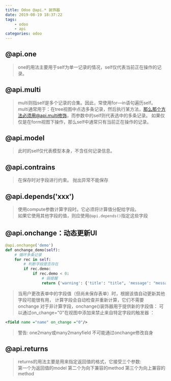 ```yaml
---
title: Odoo @api.* 装饰器
date: 2019-08-19 18:37:22
tags:
    - odoo
    - api
categories: odoo
---
```


## @api.one

> one的用法主要用于self为单一记录的情况，self仅代表当前正在操作的记录。

## @api.multi

> multi则指self是多个记录的合集。因此，常使用for—in语句遍历self。
> multi通常用于：在tree视图中点选多条记录，然后执行某方法，那么那个方法必须用@api.multi修饰，而参数中的self则代表选中的多条记录。
> 如果仅仅是在form视图下操作，那么self中通常只有当前正在操作的记录。

## @api.model

> 此时的self仅代表模型本身，不含任何记录信息。

## @api.contrains

> 在保存时对字段进行约束。
> 抛出异常不能保存

## @api.depends('xxx')

> 使用compute参数计算字段时。它必须将计算值分配给字段。  
> 如果它使用其他字段的值，则应使用`@api.depends()`指定这些字段

## @api.onchange：动态更新UI

```python
@api.onchange('demo')
def onchange_demo(self):
    # 循环多条记录
    for rec in self:
        # 判断字段是否存在
        if rec.demo:
            if rec.demo < 0:
                # 弱提醒
                return {'warning': {'title': "title", 'message': "message"}}
```

> 当用户更改表单中的字段值（但尚未保存表单）时，根据该值自动更新其他字段可能很有用，
> 计算字段会自动检查并重新计算，它们不需要 onchange
对于非计算字段，onchange()装饰器用于提供新的字段值：
> 可以通过on_change="0"在视图中添加来禁止来自特定字段的触发器 ：

```xml
<field name ="name" on_change ="0"/>
```

> 警告: one2many或many2manyfield 不可能通过onchange修改自身

## @api.returns

> returns的用法主要是用来指定返回值的格式，它接受三个参数:  
> 第一个为返回值的model
> 第二个为向下兼容的method
> 第三个为向上兼容的method
